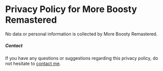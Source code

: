 # Privacy Policy for More Boosty Remastered

No data or personal information is collected by More Boosty Remastered.

##### Contact

If you have any questions or suggestions regarding this privacy policy, do not hesitate to [contact me](https://t.me/IvanSavoskin).
